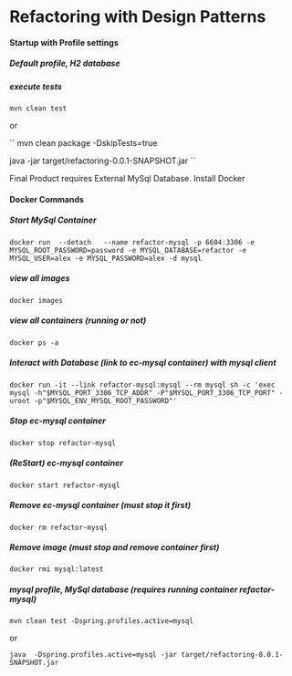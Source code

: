 # Refactoring with Design Patterns


#### Startup with Profile settings
##### Default profile, H2 database
##### execute tests
``
mvn clean test
``

or

``
mvn clean package -DskipTests=true


java  -jar target/refactoring-0.0.1-SNAPSHOT.jar
``


Final Product requires External MySql Database.
Install Docker
#### Docker Commands
##### Start MySql Container
``
docker run  --detach   --name refactor-mysql -p 6604:3306 -e MYSQL_ROOT_PASSWORD=password -e MYSQL_DATABASE=refactor -e MYSQL_USER=alex -e MYSQL_PASSWORD=alex -d mysql
``

##### view all images
``
docker images
``

##### view all containers (running or not)
``
docker ps -a
``

##### Interact with Database (link to ec-mysql container) with mysql client
``
docker run -it --link refactor-mysql:mysql --rm mysql sh -c 'exec mysql -h"$MYSQL_PORT_3306_TCP_ADDR" -P"$MYSQL_PORT_3306_TCP_PORT" -uroot -p"$MYSQL_ENV_MYSQL_ROOT_PASSWORD"'
``
##### Stop ec-mysql container
``
docker stop refactor-mysql
``
##### (ReStart) ec-mysql container
``
docker start refactor-mysql
``
##### Remove ec-mysql container (must stop it first)
``
docker rm refactor-mysql
``
##### Remove image (must stop and remove container first)
``
docker rmi mysql:latest
``




##### mysql profile, MySql database (requires running container refactor-mysql)
``
mvn clean test -Dspring.profiles.active=mysql 
``

or

``
java  -Dspring.profiles.active=mysql -jar target/refactoring-0.0.1-SNAPSHOT.jar
``